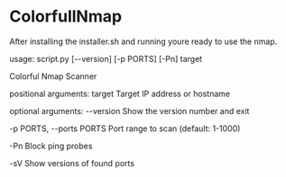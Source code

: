 # ColorfullNmap
After installing the installer.sh and running youre ready to use the nmap.

usage: script.py [--version] [-p PORTS] [-Pn] target

Colorful Nmap Scanner

positional arguments:
  target                Target IP address or hostname

optional arguments:
  --version             Show the version number and exit
  
  -p PORTS, --ports PORTS             Port range to scan (default: 1-1000)
                        
  -Pn                   Block ping probes
  
  -sV                   Show versions of found ports
  
 
